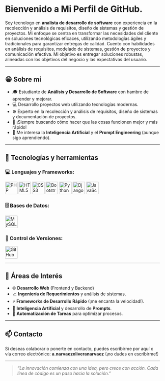 
# Bienvenido a Mi Perfil de GitHub.

Soy tecnologo en **analista de desarrollo de software** con experiencia en la recolección y análisis de requisitos, diseño de sistemas y gestión de proyectos. Mi enfoque se centra en transformar las necesidades del cliente en soluciones tecnológicas eficaces, utilizando metodologías ágiles y tradicionales para garantizar entregas de calidad. Cuento con habilidades en análisis de requisitos, modelado de sistemas, gestión de proyectos y comunicación efectiva. Mi objetivo es entregar soluciones robustas, alineadas con los objetivos del negocio y las expectativas del usuario.

---

## 😁 **Sobre mí**

* 🎓 Estudiante de **Análisis y Desarrollo de Software** con hambre de aprender y mejorar.
* 💻 Desarrollo proyectos web utilizando tecnologías modernas.
* ⚙️ Experto en la recolección y análisis de requisitos, diseño de sistemas y documentación de proyectos.
* 🚀 ¡Siempre buscando cómo hacer que las cosas funcionen mejor y más rápido!
* 🧪 Me interesa la **Inteligencia Artificial** y el **Prompt Engineering** (aunque sigo aprendiendo).

---

## 🧰 **Tecnologías y herramientas**

### 💻 **Lenguajes y Frameworks:**

<p>
  <img src="https://cdn.jsdelivr.net/gh/devicons/devicon/icons/php/php-original.svg" width="40" height="40" alt="PHP" />
  <img src="https://cdn.jsdelivr.net/gh/devicons/devicon/icons/html5/html5-original.svg" width="40" height="40" alt="HTML5" />
  <img src="https://cdn.jsdelivr.net/gh/devicons/devicon/icons/css3/css3-original.svg" width="40" height="40" alt="CSS3" />
  <img src="https://cdn.jsdelivr.net/gh/devicons/devicon/icons/bootstrap/bootstrap-original.svg" width="40" height="40" alt="Bootstrap" />
  <img src="https://cdn.jsdelivr.net/gh/devicons/devicon/icons/python/python-original.svg" width="40" height="40" alt="Python" />
  <img src="https://cdn.jsdelivr.net/gh/devicons/devicon/icons/django/django-plain.svg" width="40" height="40" alt="Django" />
  <img src="https://cdn.jsdelivr.net/gh/devicons/devicon/icons/javascript/javascript-original.svg" width="40" height="40" alt="JavaScript" />
</p>

### 🗄️ **Bases de Datos:**

<p>
  <img src="https://cdn.jsdelivr.net/gh/devicons/devicon/icons/mysql/mysql-original.svg" width="40" height="40" alt="MySQL" />
</p>

### 🔧 **Control de Versiones:**

<p>
  <img src="https://cdn.jsdelivr.net/gh/devicons/devicon/icons/github/github-original.svg" width="40" height="40" alt="GitHub" />
</p>

---

## 📌 **Áreas de Interés**

* 🌐 **Desarrollo Web** (Frontend y Backend)
* 📈 **Ingeniería de Requerimientos** y análisis de sistemas.
* ⚡ **Frameworks de Desarrollo Rápido** (¡me encanta la velocidad!).
* 🤖 **Inteligencia Artificial** y desarrollo de **Prompts**.
* 🔄 **Automatización de Tareas** para optimizar procesos.

---

## 📫 **Contacto**

Si deseas colaborar o ponerte en contacto, puedes escribirme por aquí o vía correo electrónico:
**a.narvaezoliveranarvaez** (¡no dudes en escribirme!)

---

> *“La innovación comienza con una idea, pero crece con acción. Cada línea de código es un paso hacia la solución.”*




